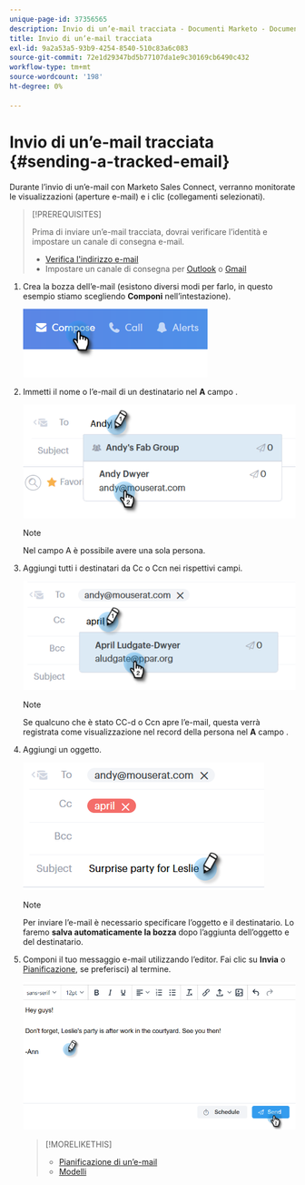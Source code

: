 ```yaml
---
unique-page-id: 37356565
description: Invio di un’e-mail tracciata - Documenti Marketo - Documentazione del prodotto
title: Invio di un’e-mail tracciata
exl-id: 9a2a53a5-93b9-4254-8540-510c83a6c083
source-git-commit: 72e1d29347bd5b77107da1e9c30169cb6490c432
workflow-type: tm+mt
source-wordcount: '198'
ht-degree: 0%

---
```


# Invio di un’e-mail tracciata {#sending-a-tracked-email}

Durante l’invio di un’e-mail con Marketo Sales Connect, verranno monitorate le visualizzazioni (aperture e-mail) e i clic (collegamenti selezionati).

>[!PREREQUISITES]
>
>Prima di inviare un’e-mail tracciata, dovrai verificare l’identità e impostare un canale di consegna e-mail.
>
>* [Verifica l&#39;indirizzo e-mail](/help/marketo/product-docs/marketo-sales-connect/getting-started/email-settings/verify-your-email.md)
>* Impostare un canale di consegna per [Outlook](/help/marketo/product-docs/marketo-sales-connect/email-plugins/msc-for-outlook/email-connection-for-outlook-users.md) o [Gmail](/help/marketo/product-docs/marketo-sales-connect/email-plugins/gmail/email-connection-for-gmail-users.md)


1. Crea la bozza dell’e-mail (esistono diversi modi per farlo, in questo esempio stiamo scegliendo **Componi** nell’intestazione).

   ![](assets/one.png)

1. Immetti il nome o l’e-mail di un destinatario nel **A** campo .

   ![](assets/two.png)

   >[!NOTE]
   >
   >Nel campo A è possibile avere una sola persona.

1. Aggiungi tutti i destinatari da Cc o Ccn nei rispettivi campi.

   ![](assets/three.png)

   >[!NOTE]
   >
   >Se qualcuno che è stato CC-d o Ccn apre l’e-mail, questa verrà registrata come visualizzazione nel record della persona nel **A** campo .

1. Aggiungi un oggetto.

   ![](assets/four.png)

   >[!NOTE]
   >
   >Per inviare l’e-mail è necessario specificare l’oggetto e il destinatario. Lo faremo **salva automaticamente la bozza** dopo l’aggiunta dell’oggetto e del destinatario.

1. Componi il tuo messaggio e-mail utilizzando l’editor. Fai clic su **Invia** o [Pianificazione](/help/marketo/product-docs/marketo-sales-connect/email/using-the-compose-window/scheduling-an-email.md), se preferisci) al termine.

   ![](assets/five.png)

   >[!MORELIKETHIS]
   >
   >* [Pianificazione di un’e-mail](/help/marketo/product-docs/marketo-sales-connect/email/using-the-compose-window/scheduling-an-email.md)
   >* [Modelli](/help/marketo/product-docs/marketo-sales-connect/templates/create-a-new-template.md)


